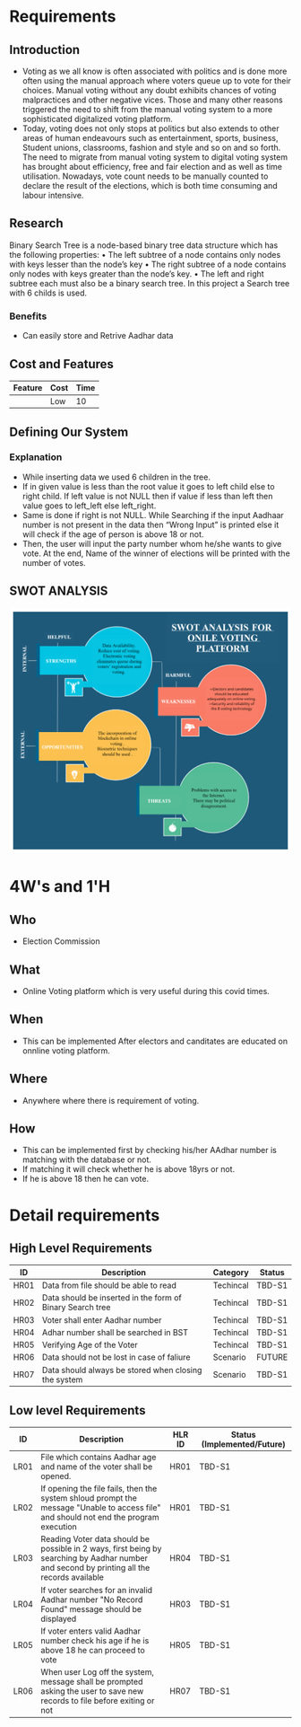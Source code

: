 # Requirements
## Introduction
*  Voting as we all know is often associated with politics and is done more often  using the manual approach where voters queue up to vote for their choices. Manual voting without any doubt exhibits chances of voting malpractices and other negative vices. Those and many other reasons triggered the need to shift from the manual voting system to a more sophisticated digitalized voting platform. 
* Today, voting does not only stops at politics but also extends to other areas of human endeavours such as entertainment, sports, business, Student unions, classrooms, fashion and style and so on and so forth. The need to migrate from manual voting system to digital voting system has brought about efficiency, free and fair election and as well as time utilisation. Nowadays, vote count needs to be manually counted to declare the result of the elections, which is both time consuming and labour intensive. 

## Research
Binary Search Tree is a node-based binary tree data structure which has the following properties: 
• The left subtree of a node contains only nodes with keys lesser than the node’s key 
• The right subtree of a node contains only nodes with keys greater than the node’s key. 
• The left and right subtree each must also be a binary search tree. In this project a Search tree with 6 childs is used. 


### Benefits
*  Can easily store and Retrive Aadhar data 
## Cost and Features
Feature | Cost | Time
| ----- | ----- | ----- |
|       |   Low | 10    |

## Defining Our System
### Explanation
*  While inserting data we used 6 children in the tree. 
*  If in given value is less than the root value it goes to left child else to right  child. If left value is not NULL then if value if less than left then value goes to left_left else left_right.
*  Same is done if right is not NULL. While Searching if the input Aadhaar number is not present in the data then “Wrong Input” is printed else it will check if the age of person is above 18 or not. 
*  Then, the user will input the party number whom he/she wants to give vote. At the end, Name of the winner of elections will be printed with the number of votes.
 
## SWOT ANALYSIS
![SWOT Analysis](https://github.com/PothuNikhil/255906_Online_Voting/blob/main/1_Requirement/SWOT.png)

# 4W&#39;s and 1&#39;H

## Who
*  Election Commission 

## What
*  Online Voting platform which is very useful during this covid times.

## When
*  This can be implemented After electors and canditates are educated on onnline voting platform.

## Where
*  Anywhere where there is requirement of voting.

## How
*  This can be implemented first by checking his/her AAdhar number is matching with the database or not.
*  If matching it will check whether he is above 18yrs or not.
*  If he is above 18 then he can vote.

# Detail requirements
## High Level Requirements 

| ID | Description | Category | Status | 
| ----- | ----- | ------- | ---------|
| HR01 | Data from file should be able to read | Techincal | TBD-S1 | 
| HR02 | Data should be inserted in the form of Binary Search tree| Techincal | TBD-S1 |
| HR03 | Voter shall enter Aadhar number  | Techincal | TBD-S1 |
| HR04 | Adhar number shall be searched in BST | Techincal | TBD-S1 |
| HR05 | Verifying Age of the Voter | Techincal | TBD-S1 |
| HR06 | Data should not be lost in case of faliure | Scenario | FUTURE |
| HR07 | Data should always be stored when closing the system | Scenario | TBD-S1 |
##  Low level Requirements
 
| ID | Description | HLR ID | Status (Implemented/Future) |
| ------ | --------- | ------ | ----- |
| LR01 | File which contains Aadhar age and name of the voter shall be opened. | HR01 | TBD-S1 |
| LR02 | If opening the file fails, then the system shloud prompt the message "Unable to access file" and should not end the program execution | HR01 | TBD-S1 |
| LR03 | Reading Voter data should be possible in 2 ways, first being by searching by Aadhar number and second by printing all the records available | HR04 | TBD-S1 |
| LR04 | If voter searches for an invalid Aadhar number "No Record Found" message should be displayed | HR03 | TBD-S1 |
| LR05 | If voter enters valid Aadhar number check his age if he is above 18 he can proceed to vote | HR05 | TBD-S1 |
| LR06 | When user Log off the system, message shall be prompted asking the user to save new records to file before exiting or not | HR07 | TBD-S1 |
